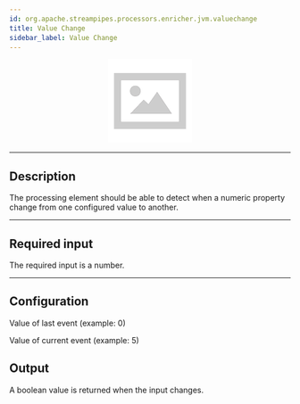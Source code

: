 ```yaml
---
id: org.apache.streampipes.processors.enricher.jvm.valuechange
title: Value Change
sidebar_label: Value Change
---
```


<!--
  ~ Licensed to the Apache Software Foundation (ASF) under one or more
  ~ contributor license agreements.  See the NOTICE file distributed with
  ~ this work for additional information regarding copyright ownership.
  ~ The ASF licenses this file to You under the Apache License, Version 2.0
  ~ (the "License"); you may not use this file except in compliance with
  ~ the License.  You may obtain a copy of the License at
  ~
  ~    http://www.apache.org/licenses/LICENSE-2.0
  ~
  ~ Unless required by applicable law or agreed to in writing, software
  ~ distributed under the License is distributed on an "AS IS" BASIS,
  ~ WITHOUT WARRANTIES OR CONDITIONS OF ANY KIND, either express or implied.
  ~ See the License for the specific language governing permissions and
  ~ limitations under the License.

  ~
  -->



<p align="center"> 
    <img src="/img/pipeline-elements/org.apache.streampipes.processors.enricher.jvm.valuechange/icon.png" width="150px;" class="pe-image-documentation"/>
</p>

***

## Description

The processing element should be able to detect when a numeric property change from one configured value to another.

***

## Required input
The required input is a number. 

***

## Configuration
Value of last event (example: 0)

Value of current event (example: 5)


## Output
A boolean value is returned when the input changes.